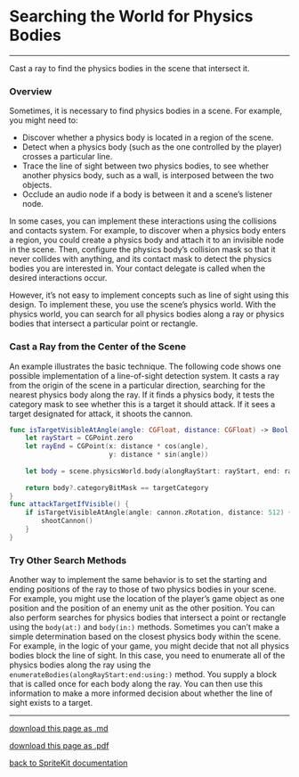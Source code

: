 # Searching the World for Physics Bodies

-----------------------

Cast a ray to find the physics bodies in the scene that intersect it.

### Overview

Sometimes, it is necessary to find physics bodies in a scene. For example, you might need to:

- Discover whether a physics body is located in a region of the scene.
- Detect when a physics body (such as the one controlled by the player) crosses a particular line.
- Trace the line of sight between two physics bodies, to see whether another physics body, such as a wall, is interposed between the two objects.
- Occlude an audio node if a body is between it and a scene’s listener node.

In some cases, you can implement these interactions using the collisions and contacts system. For example, to discover when a physics body enters a region, you could create a physics body and attach it to an invisible node in the scene. Then, configure the physics body’s collision mask so that it never collides with anything, and its contact mask to detect the physics bodies you are interested in. Your contact delegate is called when the desired interactions occur.

However, it’s not easy to implement concepts such as line of sight using this design. To implement these, you use the scene’s physics world. With the physics world, you can search for all physics bodies along a ray or physics bodies that intersect a particular point or rectangle.

### Cast a Ray from the Center of the Scene

An example illustrates the basic technique. The following code shows one possible implementation of a line-of-sight detection system. It casts a ray from the origin of the scene in a particular direction, searching for the nearest physics body along the ray. If it finds a physics body, it tests the category mask to see whether this is a target it should attack. If it sees a target designated for attack, it shoots the cannon.

```swift
func isTargetVisibleAtAngle(angle: CGFloat, distance: CGFloat) -> Bool {
    let rayStart = CGPoint.zero
    let rayEnd = CGPoint(x: distance * cos(angle),
                         y: distance * sin(angle))
    
    let body = scene.physicsWorld.body(alongRayStart: rayStart, end: rayEnd)
    
    return body?.categoryBitMask == targetCategory
}
func attackTargetIfVisible() {
    if isTargetVisibleAtAngle(angle: cannon.zRotation, distance: 512) {
        shootCannon()
    }
}
```

### Try Other Search Methods

Another way to implement the same behavior is to set the starting and ending positions of the ray to those of two physics bodies in your scene. For example, you might use the location of the player’s game object as one position and the position of an enemy unit as the other position.
You can also perform searches for physics bodies that intersect a point or rectangle using the `body(at:)` and `body(in:)` methods.
Sometimes you can’t make a simple determination based on the closest physics body within the scene. For example, in the logic of your game, you might decide that not all physics bodies block the line of sight. In this case, you need to enumerate all of the physics bodies along the ray using the `enumerateBodies(alongRayStart:end:using:)` method. You supply a block that is called once for each body along the ray. You can then use this information to make a more informed decision about whether the line of sight exists to a target.

--------------------------

[download this page as .md](https://raw.githubusercontent.com/retrokid/retrokid.github.io/master/tech_notes/spritekit_documentation/068-searching-the-world-for-physics-bodies.md)

[download this page as .pdf](https://github.com/retrokid/retrokid.github.io/raw/master/tech_notes/spritekit_documentation/068-searching-the-world-for-physics-bodies.pdf)

[back to SpriteKit documentation](./spritekit-documentation)

